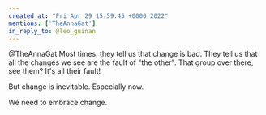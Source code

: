 ```yaml
---
created_at: "Fri Apr 29 15:59:45 +0000 2022"
mentions: ['TheAnnaGat']
in_reply_to: @leo_guinan
---
```


@TheAnnaGat Most times, they tell us that change is bad.  They tell us that all the changes we see are the fault of "the other". That group over there, see them? It's all their fault!

But change is inevitable. Especially now. 

We need to embrace change.